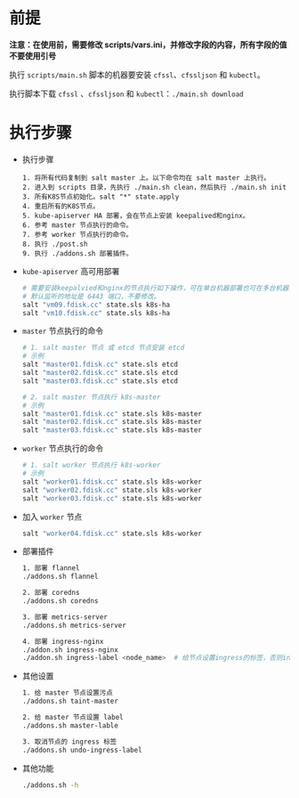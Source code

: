 # 前提

**注意：在使用前，需要修改 scripts/vars.ini，并修改字段的内容，所有字段的值不要使用引号**

执行 `scripts/main.sh` 脚本的机器要安装 `cfssl`、`cfssljson` 和 `kubectl`。

执行脚本下载 `cfssl` 、`cfssljson` 和 `kubectl`：`./main.sh download`

# 执行步骤

- 执行步骤

  ```text
  1. 将所有代码复制到 salt master 上。以下命令均在 salt master 上执行。
  2. 进入到 scripts 目录，先执行 ./main.sh clean，然后执行 ./main.sh init
  3. 所有K8S节点初始化。salt "*" state.apply
  4. 重启所有的K8S节点。
  5. kube-apiserver HA 部署，会在节点上安装 keepalived和nginx。
  6. 参考 master 节点执行的命令。
  7. 参考 worker 节点执行的命令。
  8. 执行 ./post.sh
  9. 执行 ./addons.sh 部署插件。
  ```

- `kube-apiserver` 高可用部署

  ```bash
  # 需要安装keepalvied和nginx的节点执行如下操作，可在单台机器部署也可在多台机器部署，必须和kube-apiserver节点分开。
  # 默认监听的地址是 6443 端口，不要修改。
  salt "vm09.fdisk.cc" state.sls k8s-ha
  salt "vm10.fdisk.cc" state.sls k8s-ha
  ```

- `master` 节点执行的命令

  ```bash
  # 1. salt master 节点 或 etcd 节点安装 etcd
  # 示例
  salt "master01.fdisk.cc" state.sls etcd
  salt "master02.fdisk.cc" state.sls etcd
  salt "master03.fdisk.cc" state.sls etcd

  # 2. salt master 节点执行 k8s-master
  # 示例
  salt "master01.fdisk.cc" state.sls k8s-master
  salt "master02.fdisk.cc" state.sls k8s-master
  salt "master03.fdisk.cc" state.sls k8s-master
  ```

- `worker` 节点执行的命令

  ```bash
  # 1. salt worker 节点执行 k8s-worker
  # 示例
  salt "worker01.fdisk.cc" state.sls k8s-worker
  salt "worker02.fdisk.cc" state.sls k8s-worker
  salt "worker03.fdisk.cc" state.sls k8s-worker
  ```

- 加入 `worker` 节点

  ```bash
  salt "worker04.fdisk.cc" state.sls k8s-worker
  ```

- 部署插件

  ```bash
  1. 部署 flannel
  ./addons.sh flannel

  2. 部署 coredns
  ./addons.sh coredns

  3. 部署 metrics-server
  ./addons.sh metrics-server

  4. 部署 ingress-nginx
  ./addon.sh ingress-nginx
  ./addon.sh ingress-label <node_name>  # 给节点设置ingress的标签，否则ingress-nginx-controller的容器无法创建。
  ```

- 其他设置

  ```bash
  1. 给 master 节点设置污点
  ./addons.sh taint-master

  2. 给 master 节点设置 label
  ./addons.sh master-lable

  3. 取消节点的 ingress 标签
  ./addons.sh undo-ingress-label
  ```

- 其他功能

  ```bash
  ./addons.sh -h
  ```

